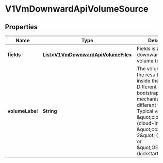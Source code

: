 # V1VmDownwardApiVolumeSource

## Properties
Name | Type | Description | Notes
------------ | ------------- | ------------- | -------------
**fields** | [**List&lt;V1VmDownwardApiVolumeFile&gt;**](V1VmDownwardApiVolumeFile.md) | Fields is a list of downward API volume file |  [optional]
**volumeLabel** | **String** | The volume label of the resulting disk inside the VMI. Different bootstrapping mechanisms require different values. Typical values are \&quot;cidata\&quot; (cloud-init), \&quot;config-2\&quot; (cloud-init) or \&quot;OEMDRV\&quot; (kickstart). |  [optional]
